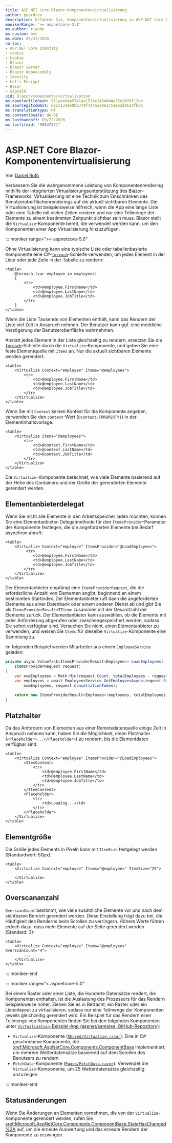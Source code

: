 ```yaml
---
title: ASP.NET Core Blazor-Komponentenvirtualisierung
author: guardrex
description: Erfahren Sie, Komponentenvirtualisierung in ASP.NET Core Blazor-Apps verwendet wird.
monikerRange: '>= aspnetcore-3.1'
ms.author: riande
ms.custom: mvc
ms.date: 09/21/2020
no-loc:
- ASP.NET Core Identity
- cookie
- Cookie
- Blazor
- Blazor Server
- Blazor WebAssembly
- Identity
- Let's Encrypt
- Razor
- SignalR
uid: blazor/components/virtualization
ms.openlocfilehash: 911eeeb445741aa1519e1464dd4a75e26f6f12ab
ms.sourcegitcommit: 62cc131969b2379f7a45c286a751e22d961dfbdb
ms.translationtype: HT
ms.contentlocale: de-DE
ms.lasthandoff: 09/22/2020
ms.locfileid: "90847571"
---
```

# <a name="aspnet-core-no-locblazor-component-virtualization"></a>ASP.NET Core Blazor-Komponentenvirtualisierung

Von [Daniel Roth](https://github.com/danroth27)

Verbessern Sie die wahrgenommene Leistung von Komponentenrendering mithilfe der integrierten Virtualisierungsunterstützung des Blazor-Frameworks. Virtualisierung ist eine Technik zum Einschränken des Benutzeroberflächenrenderings auf die aktuell sichtbaren Elemente. Die Virtualisierung ist beispielsweise hilfreich, wenn die App eine lange Liste oder eine Tabelle mit vielen Zeilen rendern und nur eine Teilmenge der Elemente zu einem bestimmten Zeitpunkt sichtbar sein muss. Blazor stellt die `Virtualize`-Komponente bereit, die verwendet werden kann, um den Komponenten einer App Virtualisierung hinzuzufügen.

::: moniker range=">= aspnetcore-5.0"

Ohne Virtualisierung kann eine typische Liste oder tabellenbasierte Komponente eine C#-[`foreach`](/dotnet/csharp/language-reference/keywords/foreach-in)-Schleife verwenden, um jedes Element in der Liste oder jede Zeile in der Tabelle zu rendern:

```razor
<table>
    @foreach (var employee in employees)
    {
        <tr>
            <td>@employee.FirstName</td>
            <td>@employee.LastName</td>
            <td>@employee.JobTitle</td>
        </tr>
    }
</table>
```

Wenn die Liste Tausende von Elementen enthält, kann das Rendern der Liste viel Zeit in Anspruch nehmen. Der Benutzer kann ggf. eine merkliche Verzögerung der Benutzeroberfläche wahrnehmen.

Anstatt jedes Element in der Liste gleichzeitig zu rendern, ersetzen Sie die [`foreach`](/dotnet/csharp/language-reference/keywords/foreach-in)-Schleife durch die `Virtualize`-Komponente, und geben Sie eine feste Elementquelle mit `Items` an. Nur die aktuell sichtbaren Elemente werden gerendert:

```razor
<table>
    <Virtualize Context="employee" Items="@employees">
        <tr>
            <td>@employee.FirstName</td>
            <td>@employee.LastName</td>
            <td>@employee.JobTitle</td>
        </tr>
    </Virtualize>
</table>
```

Wenn Sie mit `Context` keinen Kontext für die Komponente angeben, verwenden Sie den `context`-Wert (`@context.{PROPERTY}`) in der Elementinhaltsvorlage:

```razor
<table>
    <Virtualize Items="@employees">
        <tr>
            <td>@context.FirstName</td>
            <td>@context.LastName</td>
            <td>@context.JobTitle</td>
        </tr>
    </Virtualize>
</table>
```

Die `Virtualize`-Komponente berechnet, wie viele Elemente basierend auf der Höhe des Containers und der Größe der gerenderten Elemente gerendert werden.

## <a name="item-provider-delegate"></a>Elementanbieterdelegat

Wenn Sie nicht alle Elemente in den Arbeitsspeicher laden möchten, können Sie eine Elementanbieter-Delegatmethode für den `ItemsProvider`-Parameter der Komponente festlegen, die die angeforderten Elemente bei Bedarf asynchron abruft:

```razor
<table>
    <Virtualize Context="employee" ItemsProvider="@LoadEmployees">
         <tr>
            <td>@employee.FirstName</td>
            <td>@employee.LastName</td>
            <td>@employee.JobTitle</td>
        </tr>
    </Virtualize>
</table>
```

Der Elementanbieter empfängt eine `ItemsProviderRequest`, die die erforderliche Anzahl von Elementen angibt, beginnend an einem bestimmten Startindex. Der Elementanbieter ruft dann die angeforderten Elemente aus einer Datenbank oder einem anderen Dienst ab und gibt Sie als `ItemsProviderResult<TItem>` zusammen mit der Gesamtzahl der Elemente zurück. Der Elementanbieter kann auswählen, ob die Elemente mit jeder Anforderung abgerufen oder zwischengespeichert werden, sodass Sie sofort verfügbar sind. Versuchen Sie nicht, einen Elementanbieter zu verwenden, und weisen Sie `Items` für dieselbe `Virtualize`-Komponente eine Sammlung zu.

Im folgenden Beispiel werden Mitarbeiter aus einem `EmployeeService` geladen:

```csharp
private async ValueTask<ItemsProviderResult<Employee>> LoadEmployees(
    ItemsProviderRequest request)
{
    var numEmployees = Math.Min(request.Count, totalEmployees - request.StartIndex);
    var employees = await EmployeesService.GetEmployeesAsync(request.StartIndex, 
        numEmployees, request.CancellationToken);

    return new ItemsProviderResult<Employee>(employees, totalEmployees);
}
```

## <a name="placeholder"></a>Platzhalter

Da das Anfordern von Elementen aus einer Remotedatenquelle einige Zeit in Anspruch nehmen kann, haben Sie die Möglichkeit, einen Platzhalter (`<Placeholder>...</Placeholder>`) zu rendern, bis die Elementdaten verfügbar sind:

```razor
<table>
    <Virtualize Context="employee" ItemsProvider="@LoadEmployees">
        <ItemContent>
            <tr>
                <td>@employee.FirstName</td>
                <td>@employee.LastName</td>
                <td>@employee.JobTitle</td>
            </tr>
        </ItemContent>
        <Placeholder>
            <tr>
                <td>Loading...</td>
            </tr>
        </Placeholder>
    </Virtualize>
</table>
```

## <a name="item-size"></a>Elementgröße

Die Größe jedes Elements in Pixeln kann mit `ItemSize` festgelegt werden (Standardwert: 50px):

```razor
<table>
    <Virtualize Context="employee" Items="@employees" ItemSize="25">
        ...
    </Virtualize>
</table>
```

## <a name="overscan-count"></a>Overscananzahl

`OverscanCount` bestimmt, wie viele zusätzliche Elemente vor und nach dem sichtbaren Bereich gerendert werden. Diese Einstellung trägt dazu bei, die Häufigkeit des Renderns beim Scrollen zu verringern. Höhere Werte führen jedoch dazu, dass mehr Elemente auf der Seite gerendert werden (Standard: 3):

```razor
<table>
    <Virtualize Context="employee" Items="@employees" OverscanCount="4">
        ...
    </Virtualize>
</table>
```

::: moniker-end

::: moniker range="< aspnetcore-5.0"

Bei einem Raster oder einer Liste, die Hunderte Datensätze rendert, die Komponenten enthalten, ist die Auslastung des Prozessors für das Rendern beispielsweise höher. Ziehen Sie es in Betracht, ein Raster oder ein Listenlayout zu virtualisieren, sodass nur eine Teilmenge der Komponenten jeweils gleichzeitig gerendert wird. Ein Beispiel für das Rendern einer Teilmenge von Komponenten finden Sie bei den folgenden Komponenten unter [`Virtualization`-Beispiel-App (aspnet/samples, GitHub-Repository)](https://github.com/aspnet/samples/tree/master/samples/aspnetcore/blazor/Virtualization):

* `Virtualize`-Komponente ([`Shared/Virtualize.razor`](https://github.com/aspnet/samples/blob/master/samples/aspnetcore/blazor/Virtualization/Shared/Virtualize.cs)): Eine in C# geschriebene Komponente, die <xref:Microsoft.AspNetCore.Components.ComponentBase> implementiert, um mehrere Wetterdatensätze basierend auf dem Scrollen des Benutzers zu rendern
* `FetchData`-Komponente ([`Pages/FetchData.razor`](https://github.com/aspnet/samples/blob/master/samples/aspnetcore/blazor/Virtualization/Pages/FetchData.razor)): Verwendet die `Virtualize`-Komponente, um 25 Wetterdatensätze gleichzeitig anzuzeigen

::: moniker-end

## <a name="state-changes"></a>Statusänderungen

Wenn Sie Änderungen an Elementen vornehmen, die von der `Virtualize`-Komponente gerendert werden, rufen Sie <xref:Microsoft.AspNetCore.Components.ComponentBase.StateHasChanged%2A> auf, um die erneute Auswertung und das erneute Rendern der Komponente zu erzwingen.
